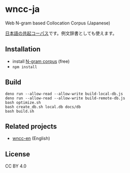 # wncc-ja

Web N-gram based Collocation Corpus (Japanese)

[日本語の共起コーパス](https://marmooo.github.io/wncc-ja/)です。例文辞書としても使えます。

## Installation

- install [N-gram corpus](http://www.s-yata.jp/corpus/nwc2010/ngrams/) (free)
- `npm install`

## Build

```
deno run --allow-read --allow-write build-local-db.js
deno run --allow-read --allow-write build-remote-db.js
bash optimize.sh
bash create_db.sh local.db docs/db
bash build.sh
```

## Related projects

- [wncc-en](https://github.com/marmooo/wncc-en) (English)

## License

CC BY 4.0
